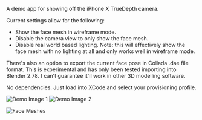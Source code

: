 A demo app for showing off the iPhone X TrueDepth camera.

Current settings allow for the following:

- Show the face mesh in wireframe mode.
- Disable the camera view to only show the face mesh.
- Disable real world based lighting. Note: this will effectively show the face mesh with no lighting at all and only works well in wireframe mode.

There's also an option to export the current face pose in Collada .dae file format. This is experimental and has only been tested importing into Blender 2.78. I can't guarantee it'll work in other 3D modelling software.

No dependencies. Just load into XCode and select your provisioning profile.

![Demo Image 1](https://i.imgur.com/6domDsH.png)
![Demo Image 2](https://i.imgur.com/XSI0LPr.png)

![Face Meshes](https://i.imgur.com/GwkXcy1.png)